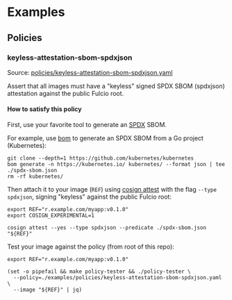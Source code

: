 # Examples

## Policies

### keyless-attestation-sbom-spdxjson

Source: [policies/keyless-attestation-sbom-spdxjson.yaml](./policies/keyless-attestation-sbom-spdxjson.yaml)

Assert that all images must have a "keyless"
signed SPDX SBOM (spdxjson) attestation against
the public Fulcio root.

#### How to satisfy this policy

First, use your favorite tool to generate an [SPDX](https://spdx.dev/) SBOM.

For example, use [bom](https://github.com/kubernetes-sigs/bom)
to generate an SPDX SBOM from a Go project (Kubernetes):
```
git clone --depth=1 https://github.com/kubernetes/kubernetes
bom generate -n https://kubernetes.io/ kubernetes/ --format json | tee ./spdx-sbom.json
rm -rf kubernetes/
```

Then attach it to your image (`REF`) using [cosign attest](https://github.com/sigstore/cosign/blob/main/doc/cosign_attest.md)
with the flag `--type spdxjson`, signing "keyless" against the public Fulcio root:
```
export REF="r.example.com/myapp:v0.1.0"
export COSIGN_EXPERIMENTAL=1

cosign attest --yes --type spdxjson --predicate ./spdx-sbom.json "${REF}"
```

Test your image against the policy (from root of this repo):

```
export REF="r.example.com/myapp:v0.1.0"

(set -o pipefail && make policy-tester && ./policy-tester \
  --policy=./examples/policies/keyless-attestation-sbom-spdxjson.yaml \
  --image "${REF}" | jq)
```
